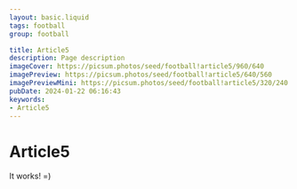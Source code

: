```yaml
---
layout: basic.liquid
tags: football
group: football

title: Article5
description: Page description
imageCover: https://picsum.photos/seed/football!article5/960/640
imagePreview: https://picsum.photos/seed/football!article5/640/560
imagePreviewMini: https://picsum.photos/seed/football!article5/320/240
pubDate: 2024-01-22 06:16:43
keywords:
- Article5
---
```


# Article5

It works! =)
